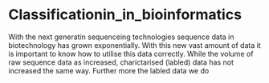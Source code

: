 # Classificationin_in_bioinformatics
With the next generatin sequenceing technologies sequence data in biotechnology has grown exponentially. With this new vast amount of data it is important to know how to utilise this data correctly. While the volume of raw sequence data as increased, charictarised (labled) data has not increased the same way. Further more the labled data we do
